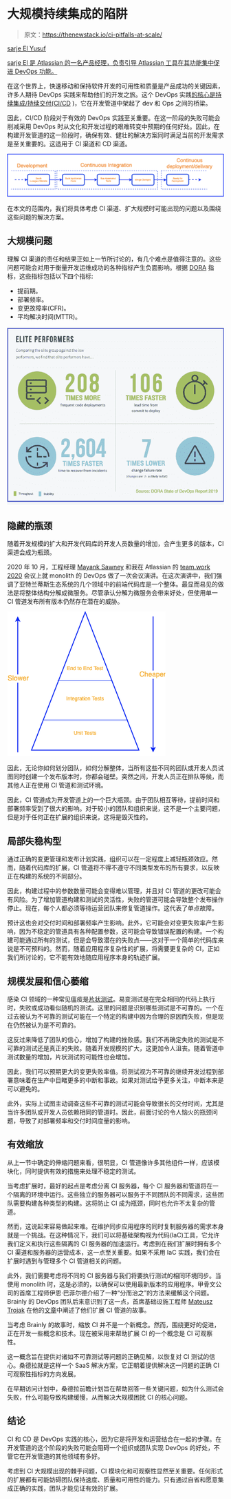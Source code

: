 # 大规模持续集成的陷阱

> 原文：<https://thenewstack.io/ci-pitfalls-at-scale/>

[](https://www.linkedin.com/in/syedsarj/)

[sarje El Yusuf](https://www.linkedin.com/in/syedsarj/)

[sarje El 是 Atlassian 的一名产品经理，负责引导 Atlassian 工具在其功能集中促进 DevOps 功能。](https://www.linkedin.com/in/syedsarj/)

[](https://www.linkedin.com/in/syedsarj/)[](https://www.linkedin.com/in/syedsarj/)

在这个世界上，快速移动和保持软件开发的可用性和质量是产品成功的关键因素，许多人期待 DevOps 实践来帮助他们的开发之旅。这个 DevOps 实践[的核心是持续集成/持续交付(CI/CD](https://blog.thundra.io/what-ci-observability-means-for-devops) )，它在开发管道中架起了 dev 和 Ops 之间的桥梁。

因此，CI/CD 阶段对于有效的 DevOps 实践至关重要。在这一阶段的失败可能会削减采用 DevOps 时从文化和开发过程的艰难转变中预期的任何好处。因此，在构建开发管道的这一阶段时，确保有效、健壮的解决方案同时满足当前的开发需求是至关重要的。这适用于 CI 渠道和 CD 渠道。

[![](img/23837f5b4f884e6db60ca9ec26476fc6.png)](https://cdn.thenewstack.io/media/2021/07/cca3b860-image3.png)

在本文的范围内，我们将具体考虑 CI 渠道、扩大规模时可能出现的问题以及围绕这些问题的解决方案。

## 大规模问题

理解 CI 渠道的责任和结果正如上一节所讨论的，有几个难点是值得注意的。这些问题可能会对用于衡量开发运维成功的各种指标产生负面影响。根据 [DORA](https://www.blueoptima.com/blog/how-to-measure-devops-success-why-dora-metrics-are-important) 指标，这些指标包括以下四个指标:

*   提前期。
*   部署频率。
*   变更故障率(CFR)。
*   平均解决时间(MTTR)。

[![](img/b760c8d514a443583aea0f2494aaa321.png)](https://cdn.thenewstack.io/media/2021/07/05853f94-image1.png)

## 隐藏的瓶颈

随着开发规模的扩大和开发代码库的开发人员数量的增加，会产生更多的版本，CI 渠道会成为瓶颈。

2020 年 10 月，工程经理 [Mayank Sawney](https://www.linkedin.com/in/mayanksawhney/?originalSubdomain=in) 和我在 Atlassian 的 [team.work 2020](https://events.atlassian.com/atlassian_teamwork_conference_2020_internal/home?sid=374000) 会议上就 monolith 的 DevOps 做了一次会议演讲。在这次演讲中，我们强调了亚特兰蒂斯生态系统的几个领域中的前端代码库是一个整体。最显而易见的做法是将整体结构分解成微服务。尽管承认分解为微服务会带来好处，但使用单一 CI 管道发布所有版本仍然存在潜在的威胁。

[![](img/ee89805377275d6cf7844ff278d170cc.png)](https://cdn.thenewstack.io/media/2021/07/b1cb911e-image2.png)

因此，无论你如何划分团队，如何分解整体，当所有这些不同的团队或开发人员试图同时创建一个发布版本时，你都会碰壁。突然之间，开发人员正在排队等候，而其他人正在使用 CI 管道和测试环境。

因此，CI 管道成为开发管道上的一个巨大瓶颈。由于团队相互等待，提前时间和部署频率受到了很大的影响。对于较小的团队和组织来说，这不是一个主要问题，但是对于任何正在扩展的组织来说，这将是毁灭性的。

## 局部失稳构型

通过正确的变更管理和发布计划实践，组织可以在一定程度上减轻瓶颈效应。然而，随着代码库的扩展，CI 管道将不得不遵守不同类型发布的所有要求，以反映正在构建的系统的不同部分。

因此，构建过程中的参数数量可能会变得难以管理，并且对 CI 管道的更改可能会有风险。为了增加管道构建和测试的灵活性，失败的管道可能会导致整个发布操作停止。现在，每个人都必须等待运营团队来修复管道操作。这代表了单点故障。

预计这也会对交付时间和部署频率产生影响。此外，它可能会对变更失败率产生影响，因为不稳定的管道具有各种配置参数，这可能会导致错误配置的构建。一个构建可能通过所有的测试，但是会导致潜在的失败点——这对于一个简单的代码库来说是不可预料的。然而，随着应用程序复杂性的扩展，将需要更复杂的 CI，正如我们所讨论的，它不能有效地随应用程序本身的轨迹扩展。

## 规模发展和信心萎缩

感染 CI 领域的一种常见瘟疫是[片状测试](https://thenewstack.io/the-unexpected-costs-of-flaky-tests/)。易变测试是在完全相同的代码上执行时，失败或成功看似随机的测试。这里的问题是识别哪些测试是不可靠的。一个在过去被认为不可靠的测试可能在一个特定的构建中因为合理的原因而失败，但是现在仍然被认为是不可靠的。

这反过来降低了团队的信心，增加了构建的挫败感。我们不再确定失败的测试是不可靠的测试还是真正的失败。随着开发规模的扩大，这更加令人沮丧。随着管道中测试数量的增加，片状测试的可能性也会增加。

因此，我们可以预期更大的变更失败率值。将测试视为不可靠的继续开发过程到部署意味着在生产中目睹更多的中断和事故。如果对测试给予更多关注，中断本来是可以避免的。

此外，实际上试图主动调查这些不可靠的测试可能会导致很长的交付时间，尤其是当许多团队或开发人员依赖相同的管道时。因此，前面讨论的令人恼火的瓶颈问题，导致了对部署频率和交付时间度量的影响。

## 有效缩放

从上一节中确定的伸缩问题来看，很明显，CI 管道像许多其他组件一样，应该模块化，同时提供有效的措施来处理不稳定的测试。

当考虑扩展时，最好的起点是考虑分离 CI 服务器，每个 CI 服务器和管道将在一个隔离的环境中运行。这些独立的服务器可以服务于不同团队的不同需求，这些团队需要构建各种类型的构建。这将防止 CI 成为瓶颈，同时也允许不太复杂的管道。

然而，这说起来容易做起来难。在维护同步应用程序的同时复制服务器的需求本身就是一个挑战。在这种情况下，我们可以将基础架构视为代码(IaC)工具，它允许我们定义和执行这些隔离的 CI 服务器的加速运行。考虑到在我们扩展时拥有多个 CI 渠道和服务器的运营成本，这一点至关重要。如果不采用 IaC 实践，我们会在扩展时遇到与管理多个 CI 管道相关的问题。

此外，我们需要考虑将不同的 CI 服务器与我们将要执行测试的相同环境同步。当使用 monolith 时，这是必须的，以确保可以使用最新版本的应用程序。甲骨文公司的首席工程师伊恩·巴菲尔德介绍了一种“分而治之”的方法来缓解这个问题。Brainly 的 DevOps 团队后来意识到了这一点，首席基础设施工程师 [Mateusz Trojak](https://www.linkedin.com/in/matisq/?originalSubdomain=pl) 在他的[文章](https://medium.com/engineering-brainly/ci-cd-at-scale-fdfb0f49e031)中阐述了他们扩展 CI 管道的故事。

当考虑 Brainly 的故事时，缩放 CI 并不是一个新概念。然而，围绕更好的促进，正在开发一些概念和技术。现在被采用来帮助扩展 CI 的一个概念是 CI 可观察性。

这一概念旨在提供对诸如不可靠测试等问题的正确见解，以恢复对 CI 测试的信心。桑德拉就是这样一个 SaaS 解决方案，它正朝着提供解决这一问题的正确 CI 可观察性指标的方向发展。

在早期访问计划中，桑德拉前瞻计划旨在帮助回答一些关键问题，如为什么测试会失败，什么可能导致构建缓慢，从而解决大规模困扰 CI 的核心问题。

## 结论

CI 和 CD 是 DevOps 实践的核心，因为它是将开发和运营结合在一起的步骤。在开发管道的这个阶段的失败可能会阻碍一个组织或团队实现 DevOps 的好处，不管它在开发管道的其他领域有多好。

考虑到 CI 大规模出现的棘手问题，CI 模块化和可观察性显然至关重要。任何形式的扩展都有可能妨碍团队保持速度、质量和可用性的能力。只有通过自省和愿意集成正确的实践，团队才能见证有效的扩展。

<svg xmlns:xlink="http://www.w3.org/1999/xlink" viewBox="0 0 68 31" version="1.1"><title>Group</title> <desc>Created with Sketch.</desc></svg>